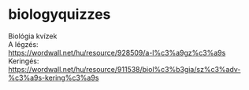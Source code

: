 # biologyquizzes
Biológia kvízek <br>
A légzés:<br>
https://wordwall.net/hu/resource/928509/a-l%c3%a9gz%c3%a9s<br>
Keringés:<br>
https://wordwall.net/hu/resource/911538/biol%c3%b3gia/sz%c3%adv-%c3%a9s-kering%c3%a9s<br>
